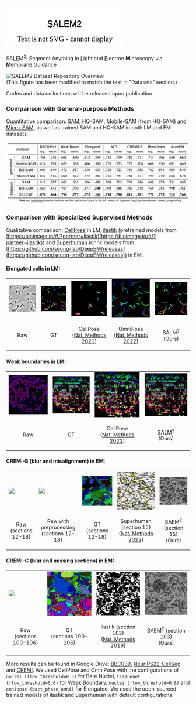 # ![SALEM2 Logo](assets/SALEM2-Logo.svg)

SA<u>LE</u>M<sup>2</sup>: Segment Anything in <u>L</u>ight and <u>E</u>lectron <b>M</b>icroscopy via <b>M</b>embrane Guidance

![SALEM2 Dataset Repository Overview](assets/SALEM2-Dataset.svg)
<br>
(This figure has been modified to match the text in "Datasets" section.)

Codes and data collections will be released upon publication.


### Comparison with General-purpose Methods

Quantitative comparison: [SAM](https://github.com/facebookresearch/segment-anything), [HQ-SAM](https://github.com/SysCV/sam-hq), [Mobile-SAM](https://github.com/ChaoningZhang/MobileSAM) (from HQ-SAM) and [Micro-SAM](https://github.com/computational-cell-analytics/micro-sam), as well as trained SAM and HQ-SAM in both LM and EM datasets.

![SALEM2 Compare General-purpose Methods](assets/Compare-GM.png)


### Comparison with Specialized Supervised Methods

Qualitative comparison: [CellPose](https://github.com/MouseLand/cellpose) in LM, [ilastik](https://www.ilastik.org/) (pretrained models from [https://bioimage.io/#/?partner=ilastik](https://bioimage.io/#/?partner=ilastik)) and [Superhuman](https://github.com/torms3/Superhuman) (onnx models from [https://github.com/seung-lab/DeepEM/releases](https://github.com/seung-lab/DeepEM/releases)) in EM.

#### Elongated cells in LM:

<table>
    <tr>
        <td><img src="assets/Elong-528-raw.jpg" width="200"></td>
        <td><img src="assets/Elong-528-label.jpg" width="200"></td>
        <td><img src="assets/Elong-528-CellPose.png" width="200"></td>
        <td><img src="assets/Elong-528-OmniPose.png" width="200"></td>
        <td><img src="assets/Elong-528.png" width="200"></td>
    </tr>
    <tr>
        <td><p align="center">Raw</p></td>
        <td><p align="center">GT</p></td>
        <td><p align="center">CellPose<br>(<a href="http://dx.doi.org/10.1038/s41592-020-01018-x">Nat. Methods 2021</a>)</p></td>
        <td><p align="center">OmniPose<br>(<a href="http://dx.doi.org/10.1038/s41592-022-01639-4">Nat. Methods 2022</a>)</p></td>
        <td><p align="center">SALM<sup>2</sup><br>(Ours)</p></td>
    </tr>
</table>

#### Weak boundaries in LM:

<table>
    <tr>
        <td><img src="assets/Weak-738-raw.jpg" width="200"></td>
        <td><img src="assets/Weak-738-label.jpg" width="200"></td>
        <td><img src="assets/Weak-738-CellPose.jpg" width="200"></td>
        <td><img src="assets/Weak-738.jpg" width="200"></td>
    </tr>
    <tr>
        <td><p align="center">Raw</p></td>
        <td><p align="center">GT</p></td>
        <td><p align="center">CellPose<br>(<a href="http://dx.doi.org/10.1038/s41592-020-01018-x">Nat. Methods 2021</a>)</p></td>
        <td><p align="center">SALM<sup>2</sup><br>(Ours)</p></td>
    </tr>
</table>

#### CREMI-B (blur and misalignment) in EM:

<table>
    <tr>
        <td><img src="assets/NcremiB_origin.gif" width="200"></td>
        <td><img src="assets/NcremiB.gif" width="200"></td>
        <td><img src="assets/NcremiB_labels.gif" width="200"></td>
        <td><img src="assets/CREMI-B15-Superhuman.jpg" width="200"></td>
        <td><img src="assets/CREMI-B15.jpg" width="200"></td>
    </tr>
    <tr>
        <td><p align="center">Raw<br>(sections 12-18)</p></td>
        <td><p align="center">Raw with preprocessing<br>(sections 12-18)</p></td>
        <td><p align="center">GT<br>(sections 12-18)</p></td>
        <td><p align="center">Superhuman (section 15)<br>(<a href="http://dx.doi.org/10.1038/s41592-021-01330-0">Nat. Methods 2022</a>)</p></td>
        <td><p align="center">SAEM<sup>2</sup> (section 15)<br>(Ours)</p></td>
    </tr>
</table>

#### CREMI-C (blur and missing sections) in EM:

<table>
    <tr>
        <td><img src="assets/NcremiC_origin.gif" width="200"></td>
        <td><img src="assets/NcremiC_labels.gif" width="200"></td>
        <td><img src="assets/CREMI-C103-ilastik.jpg" width="200"></td>
        <td><img src="assets/CREMI-C103.jpg" width="200"></td>
    </tr>
    <tr>
        <td><p align="center">Raw<br>(sections 100-106)</p></td>
        <td><p align="center">GT<br>(sections 100-106)</p></td>
        <td><p align="center">ilastik (section 103)<br>(<a href="http://dx.doi.org/10.1038/s41592-019-0582-9">Nat. Methods 2019</a>)</p></td>
        <td><p align="center">SAEM<sup>2</sup> (section 103)<br>(Ours)</p></td>
    </tr>
</table>

More results can be found in Google Drive: [BBC039](https://drive.google.com/drive/folders/1VsXcneTsRx5YMzfkZyKcWtbndbpjnm1m?usp=sharing), [NeurIPS22-CellSeg](https://drive.google.com/drive/folders/1BG9F-LRvL9JaDYOige8bn-S1TWCX1kDE?usp=sharing) and [CREMI](https://drive.google.com/drive/folders/1xrIDpgqlOEVcaKmnbrCNFaaKRvHCfZWW?usp=sharing). We used CellPose and OmniPose with the configurations of `nuclei (flow_threshold=0.3)` for Bare Nuclei, `tissuenet (flow_threshold=0.6)` for Weak Boundary, `nuclei (flow_threshold=0.6)` and `omnipose (bact_phase_omni)` for Elongated. We used the open-sourced trained models of ilastik and Superhuman with default configurations.